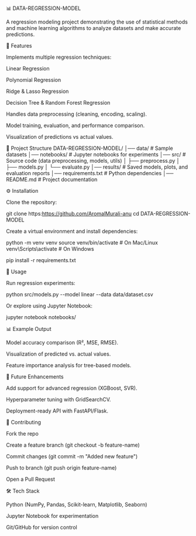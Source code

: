 📊 DATA-REGRESSION-MODEL

A regression modeling project demonstrating the use of statistical methods and machine learning algorithms to analyze datasets and make accurate predictions.

🚀 Features

Implements multiple regression techniques:

Linear Regression

Polynomial Regression

Ridge & Lasso Regression

Decision Tree & Random Forest Regression

Handles data preprocessing (cleaning, encoding, scaling).

Model training, evaluation, and performance comparison.

Visualization of predictions vs actual values.

📂 Project Structure
DATA-REGRESSION-MODEL/
│── data/                 # Sample datasets
│── notebooks/            # Jupyter notebooks for experiments
│── src/                  # Source code (data preprocessing, models, utils)
│   ├── preprocess.py
│   ├── models.py
│   └── evaluate.py
│── results/              # Saved models, plots, and evaluation reports
│── requirements.txt      # Python dependencies
│── README.md             # Project documentation

⚙️ Installation

Clone the repository:

git clone https:https://github.com/AromalMurali-anu
cd DATA-REGRESSION-MODEL


Create a virtual environment and install dependencies:

python -m venv venv
source venv/bin/activate   # On Mac/Linux
venv\Scripts\activate      # On Windows

pip install -r requirements.txt

📘 Usage

Run regression experiments:

python src/models.py --model linear --data data/dataset.csv


Or explore using Jupyter Notebook:

jupyter notebook notebooks/

📊 Example Output

Model accuracy comparison (R², MSE, RMSE).

Visualization of predicted vs. actual values.

Feature importance analysis for tree-based models.

🔮 Future Enhancements

Add support for advanced regression (XGBoost, SVR).

Hyperparameter tuning with GridSearchCV.

Deployment-ready API with FastAPI/Flask.

🤝 Contributing

Fork the repo

Create a feature branch (git checkout -b feature-name)

Commit changes (git commit -m "Added new feature")

Push to branch (git push origin feature-name)

Open a Pull Request

🛠️ Tech Stack

Python (NumPy, Pandas, Scikit-learn, Matplotlib, Seaborn)

Jupyter Notebook for experimentation

Git/GitHub for version control
